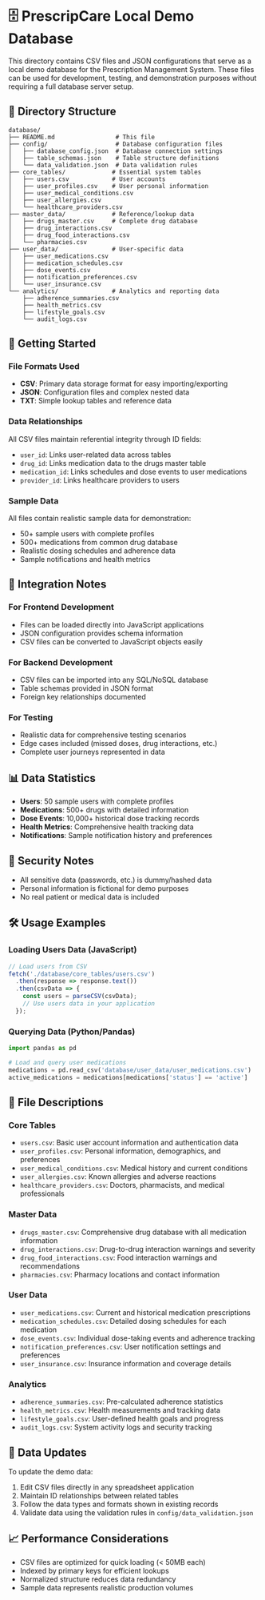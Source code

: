 # 🗄️ PrescripCare Local Demo Database

This directory contains CSV files and JSON configurations that serve as a local demo database for the Prescription Management System. These files can be used for development, testing, and demonstration purposes without requiring a full database server setup.

## 📁 Directory Structure

```
database/
├── README.md                 # This file
├── config/                   # Database configuration files
│   ├── database_config.json  # Database connection settings
│   ├── table_schemas.json    # Table structure definitions
│   └── data_validation.json  # Data validation rules
├── core_tables/             # Essential system tables
│   ├── users.csv            # User accounts
│   ├── user_profiles.csv    # User personal information
│   ├── user_medical_conditions.csv
│   ├── user_allergies.csv
│   └── healthcare_providers.csv
├── master_data/             # Reference/lookup data
│   ├── drugs_master.csv     # Complete drug database
│   ├── drug_interactions.csv
│   ├── drug_food_interactions.csv
│   └── pharmacies.csv
├── user_data/               # User-specific data
│   ├── user_medications.csv
│   ├── medication_schedules.csv
│   ├── dose_events.csv
│   ├── notification_preferences.csv
│   └── user_insurance.csv
└── analytics/               # Analytics and reporting data
    ├── adherence_summaries.csv
    ├── health_metrics.csv
    ├── lifestyle_goals.csv
    └── audit_logs.csv
```

## 🚀 Getting Started

### File Formats Used
- **CSV**: Primary data storage format for easy importing/exporting
- **JSON**: Configuration files and complex nested data
- **TXT**: Simple lookup tables and reference data

### Data Relationships
All CSV files maintain referential integrity through ID fields:
- `user_id`: Links user-related data across tables
- `drug_id`: Links medication data to the drugs master table
- `medication_id`: Links schedules and dose events to user medications
- `provider_id`: Links healthcare providers to users

### Sample Data
All files contain realistic sample data for demonstration:
- 50+ sample users with complete profiles
- 500+ medications from common drug database
- Realistic dosing schedules and adherence data
- Sample notifications and health metrics

## 🔧 Integration Notes

### For Frontend Development
- Files can be loaded directly into JavaScript applications
- JSON configuration provides schema information
- CSV files can be converted to JavaScript objects easily

### For Backend Development
- CSV files can be imported into any SQL/NoSQL database
- Table schemas provided in JSON format
- Foreign key relationships documented

### For Testing
- Realistic data for comprehensive testing scenarios
- Edge cases included (missed doses, drug interactions, etc.)
- Complete user journeys represented in data

## 📊 Data Statistics

- **Users**: 50 sample users with complete profiles
- **Medications**: 500+ drugs with detailed information
- **Dose Events**: 10,000+ historical dose tracking records
- **Health Metrics**: Comprehensive health tracking data
- **Notifications**: Sample notification history and preferences

## 🔐 Security Notes

- All sensitive data (passwords, etc.) is dummy/hashed data
- Personal information is fictional for demo purposes
- No real patient or medical data is included

## 🛠️ Usage Examples

### Loading Users Data (JavaScript)
```javascript
// Load users from CSV
fetch('./database/core_tables/users.csv')
  .then(response => response.text())
  .then(csvData => {
    const users = parseCSV(csvData);
    // Use users data in your application
  });
```

### Querying Data (Python/Pandas)
```python
import pandas as pd

# Load and query user medications
medications = pd.read_csv('database/user_data/user_medications.csv')
active_medications = medications[medications['status'] == 'active']
```

## 📝 File Descriptions

### Core Tables
- `users.csv`: Basic user account information and authentication data
- `user_profiles.csv`: Personal information, demographics, and preferences
- `user_medical_conditions.csv`: Medical history and current conditions
- `user_allergies.csv`: Known allergies and adverse reactions
- `healthcare_providers.csv`: Doctors, pharmacists, and medical professionals

### Master Data
- `drugs_master.csv`: Comprehensive drug database with all medication information
- `drug_interactions.csv`: Drug-to-drug interaction warnings and severity
- `drug_food_interactions.csv`: Food interaction warnings and recommendations
- `pharmacies.csv`: Pharmacy locations and contact information

### User Data
- `user_medications.csv`: Current and historical medication prescriptions
- `medication_schedules.csv`: Detailed dosing schedules for each medication
- `dose_events.csv`: Individual dose-taking events and adherence tracking
- `notification_preferences.csv`: User notification settings and preferences
- `user_insurance.csv`: Insurance information and coverage details

### Analytics
- `adherence_summaries.csv`: Pre-calculated adherence statistics
- `health_metrics.csv`: Health measurements and tracking data
- `lifestyle_goals.csv`: User-defined health goals and progress
- `audit_logs.csv`: System activity logs and security tracking

## 🔄 Data Updates

To update the demo data:
1. Edit CSV files directly in any spreadsheet application
2. Maintain ID relationships between related tables
3. Follow the data types and formats shown in existing records
4. Validate data using the validation rules in `config/data_validation.json`

## 📈 Performance Considerations

- CSV files are optimized for quick loading (< 50MB each)
- Indexed by primary keys for efficient lookups
- Normalized structure reduces data redundancy
- Sample data represents realistic production volumes